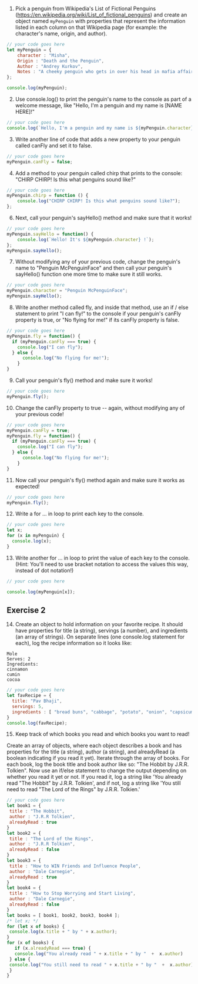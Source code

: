 1. Pick a penguin from Wikipedia's List of Fictional Penguins (https://en.wikipedia.org/wiki/List_of_fictional_penguins) and create an object named `myPenguin` with properties that represent the information listed in each column on that Wikipedia page (for example: the character's name, origin, and author).

```js
// your code goes here
let myPenguin = {
    character : "Misha",
    Origin : "Death and the Penguin",
    Author : "Andrey Kurkov",
    Notes : "A cheeky penguin who gets in over his head in mafia affairs and political intrigue."
};

console.log(myPenguin);

```

2. Use console.log() to print the penguin's name to the console as part of a welcome message, like "Hello, I'm a penguin and my name is [NAME HERE]!"

```js
// your code goes here
console.log(`Hello, I'm a penguin and my name is ${myPenguin.character} !`);

```

3. Write another line of code that adds a new property to your penguin called canFly and set it to false.

```js
// your code goes here
myPenguin.canFly = false;

```

4. Add a method to your penguin called chirp that prints to the console: "CHIRP CHIRP! Is this what penguins sound like?"

```js
// your code goes here
myPenguin.chirp = function () {
    console.log("CHIRP CHIRP! Is this what penguins sound like?");
};

```

6. Next, call your penguin's sayHello() method and make sure that it works!

```js
// your code goes here
myPenguin.sayHello = function() {
    console.log(`Hello! It's ${myPenguin.character} !`);
};
myPenguin.sayHello();

```

7. Without modifying any of your previous code, change the penguin's name to "Penguin McPenguinFace" and then call your penguin's sayHello() function one more time to make sure it still works.

```js
// your code goes here
myPenguin.character = "Penguin McPenguinFace";
myPenguin.sayHello();

```

8. Write another method called fly, and inside that method, use an if / else statement to print "I can fly!" to the console if your penguin's canFly property is true, or "No flying for me!" if its canFly property is false.

```js
// your code goes here
myPenguin.fly = function() {
  if (myPenguin.canFly === true) {
    console.log("I can fly");
  } else {
      console.log("No flying for me!");
    }
}

```

9. Call your penguin's fly() method and make sure it works!

```js
// your code goes here
myPenguin.fly();
```

10. Change the canFly property to true -- again, without modifying any of your previous code!

```js
// your code goes here
myPenguin.canFly = true;
myPenguin.fly = function() {
  if (myPenguin.canFly === true) {
    console.log("I can fly");
  } else {
      console.log("No flying for me!");
    }
}

```

11. Now call your penguin's fly() method again and make sure it works as expected!

```js
// your code goes here
myPenguin.fly();

```

12. Write a for ... in loop to print each key to the console.

```js
// your code goes here
let x;
for (x in myPenguin) {
  console.log(x);
}

```

13. Write another for ... in loop to print the value of each key to the console. (Hint: You'll need to use bracket notation to access the values this way, instead of dot notation!)

```js
// your code goes here

console.log(myPenguin[x]);

```

## Exercise 2
 14. Create an object to hold information on your favorite recipe. It should have properties for title (a string), servings (a number), and ingredients (an array of strings).
 On separate lines (one console.log statement for each), log the recipe information so it looks like:
 ```
 Mole
 Serves: 2
 Ingredients:
 cinnamon
 cumin
 cocoa
```

```js
// your code goes here
let favRecipe = {
  title: "Pav Bhaji",
  servings: 5,
  ingredients : [ "bread buns", "cabbage", "potato", "onion", "capsicum", "carrot", "peas", "pav-bhaji masala", "spices and salts" ]
}
console.log(favRecipe);

```

 15. Keep track of which books you read and which books you want to read!

 Create an array of objects, where each object describes a book and has properties for the title (a string), author (a string), and alreadyRead (a boolean indicating if you read it yet).
 Iterate through the array of books. For each book, log the book title and book author like so: "The Hobbit by J.R.R. Tolkien".
 Now use an if/else statement to change the output depending on whether you read it yet or not. If you read it, log a string like 'You already read "The Hobbit" by J.R.R. Tolkien', and if not, log a string like 'You still need to read "The Lord of the Rings" by J.R.R. Tolkien.'

 ```js
// your code goes here
let book1 = {
  title : "The Hobbit",
  author : "J.R.R Tolkien",
  alreadyRead : true
}
let book2 = {
  title : "The Lord of the Rings",
  author : "J.R.R Tolkien",
  alreadyRead : false
}
let book3 = {
  title : "How to WIN Friends and Influence People",
  author : "Dale Carnegie",
  alreadyRead : true
}
let book4 = {
  title : "How to Stop Worrying and Start Living",
  author : "Dale Carnegie",
  alreadyRead : false
}
let books = [ book1, book2, book3, book4 ];
/* let x; */
for (let x of books) {
  console.log(x.title + " by " + x.author);
}
for (x of books) {
	if (x.alreadyRead === true) {
  	console.log("You already read " + x.title + " by "  +  x.author)
  } else {
  console.log("You still need to read " + x.title + " by "  +  x.author)
  }
}


```
